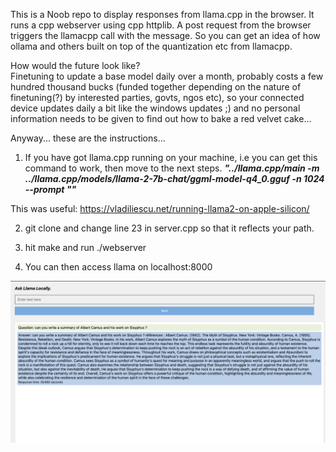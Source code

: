 This is a Noob repo to display responses from llama.cpp in the browser.  It runs a cpp webserver using cpp httplib. A post request from the browser triggers the llamacpp call with the message. So you can get an idea of how ollama and others built on top of the quantization etc from llamacpp. 


How would the future look like?  
Finetuning to update a base model daily over a month, probably costs a few hundred thousand bucks (funded together depending on the nature of finetuning(?) by interested parties, govts, ngos etc), so your connected device updates daily a bit like the windows updates ;) and no personal information needs to be given to find out how to bake a red velvet cake... 

Anyway... these are the instructions...
 
1. If you have got llama.cpp running on your machine, i.e you can get this command to work, then move to the next steps.
**_"../llama.cpp/main -m ../llama.cpp/models/llama-2-7b-chat/ggml-model-q4_0.gguf -n 1024 --prompt \""_**

This was useful: https://vladiliescu.net/running-llama2-on-apple-silicon/

2. git clone and change line 23 in server.cpp so that it reflects your path.

3. hit make and run ./webserver

4. You can then access llama on localhost:8000

![llama](llama.png)





